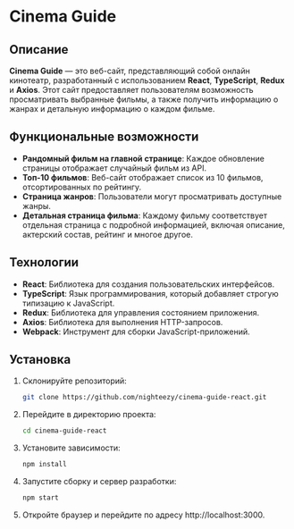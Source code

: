 # Cinema Guide

## Описание

**Cinema Guide** — это веб-сайт, представляющий собой онлайн кинотеатр, разработанный с использованием **React**, **TypeScript**, **Redux** и **Axios**. Этот сайт предоставляет пользователям возможность просматривать выбранные фильмы, а также получить информацию о жанрах и детальную информацию о каждом фильме.

## Функциональные возможности

- **Рандомный фильм на главной странице**: Каждое обновление страницы отображает случайный фильм из API.
- **Топ-10 фильмов**: Веб-сайт отображает список из 10 фильмов, отсортированных по рейтингу.
- **Страница жанров**: Пользователи могут просматривать доступные жанры.
- **Детальная страница фильма**: Каждому фильму соответствует отдельная страница с подробной информацией, включая описание, актерский состав, рейтинг и многое другое.

## Технологии

- **React**: Библиотека для создания пользовательских интерфейсов.
- **TypeScript**: Язык программирования, который добавляет строгую типизацию к JavaScript.
- **Redux**: Библиотека для управления состоянием приложения.
- **Axios**: Библиотека для выполнения HTTP-запросов.
- **Webpack**: Инструмент для сборки JavaScript-приложений.

## Установка

1. Склонируйте репозиторий:

   ```bash
   git clone https://github.com/nighteezy/cinema-guide-react.git
2. Перейдите в директорию проекта:

   ```bash
   cd cinema-guide-react
3. Установите зависимости:

   ```bash
   npm install
4. Запустите сборку и сервер разработки:

   ```bash
   npm start
5. Откройте браузер и перейдите по адресу http://localhost:3000.
